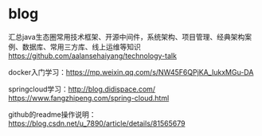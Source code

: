 # blog

汇总java生态圈常用技术框架、开源中间件，系统架构、项目管理、经典架构案例、数据库、常用三方库、线上运维等知识
https://github.com/aalansehaiyang/technology-talk

docker入门学习：https://mp.weixin.qq.com/s/NW45F6QPjKA_IukxMGu-DA

springcloud学习：http://blog.didispace.com/
https://www.fangzhipeng.com/spring-cloud.html

github的readme操作说明：https://blog.csdn.net/u_7890/article/details/81565679
